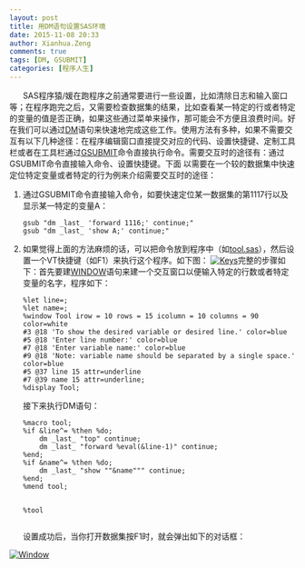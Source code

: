 ```yaml
---
layout: post
title: 用DM语句设置SAS环境
date: 2015-11-08 20:33
author: Xianhua.Zeng
comments: true
tags: [DM, GSUBMIT]
categories: [程序人生]
---
```

<p>      SAS程序猿/媛在跑程序之前通常要进行一些设置，比如清除日志和输入窗口等；在程序跑完之后，又需要检查数据集的结果，比如查看某一特定的行或者特定的变量的值是否正确，如果这些通过菜单来操作，那可能会不方便且浪费时间。好在我们可以通过<span style="text-decoration: underline;"><a href="https://support.sas.com/documentation/cdl/en/lrdict/64316/HTML/default/viewer.htm#a000167815.htm" target="_blank">DM</a></span>语句来快速地完成这些工作。<!--more-->使用方法有多种，如果不需要交互有以下几种途径：在程序编辑窗口直接提交对应的代码、设置快捷键、定制工具栏或者在工具栏通过<span style="text-decoration: underline;"><a href="http://www.lexjansen.com/pharmasug/2004/coderscorner/cc19.pdf" target="_blank">GSUBMIT</a></span>命令直接执行命令。<!--more-->需要交互时的途径有：通过GSUBMIT命令直接输入命令、设置快捷键。下面 以需要在一个较的数据集中快速定位特定变量或者特定的行为例来介绍需要交互时的途径：</p>
<ol>
	<li>通过GSUBMIT命令直接输入命令，如要快速定位某一数据集的第1117行以及显示某一特定的变量A：<br />
<pre><code>gsub "dm _last_ 'forward 1116;' continue;"
gsub "dm _last_ 'show A;' continue;"
</code></pre>
</li>
	<li>如果觉得上面的方法麻烦的话，可以把命令放到程序中（如<span style="text-decoration: underline;"><a href="http://www.xianhuazeng.com/cn/wp-content/uploads/2015/11/tool.zip">tool.sas</a></span>），然后设置一个VT快捷键（如F1）来执行这个程序。如下图： <a href="http://www.xianhuazeng.com/cn/wp-content/uploads/2015/11/Keys.jpg"><img class="aligncenter size-full" src="http://www.xianhuazeng.com/cn/wp-content/uploads/2015/11/Keys.jpg" alt="Keys" /></a>完整的步骤如下：首先要建<span style="text-decoration: underline;"><a href="https://support.sas.com/documentation/cdl/en/lrdict/64316/HTML/default/viewer.htm#a000224863.htm" target="_blank">WINDOW</a></span>语句来建一个交互窗口以便输入特定的行数或者特定变量的名字，程序如下：<br />
<pre><code>%let line=;
%let name=;
%window Tool irow = 10 rows = 15 icolumn = 10 columns = 90 color=white
#3 @18 'To show the desired variable or desired line.' color=blue
#5 @18 'Enter line number:' color=blue
#7 @18 'Enter variable name:' color=blue
#9 @18 'Note: variable name should be separated by a single space.' color=blue
#5 @37 line 15 attr=underline
#7 @39 name 15 attr=underline;
%display Tool;</code></pre>
<p>接下来执行DM语句：</p>
<pre><code>%macro tool;
%if &amp;line^= %then %do;
    dm _last_ "top" continue;
    dm _last_ "forward %eval(&amp;line-1)" continue;
%end;
%if &amp;name^= %then %do;
    dm _last_ "show ""&amp;name""" continue;
%end;
%mend tool;

%tool</code></pre>
</li>
</ol>
<p>      设置成功后，当你打开数据集按F1时，就会弹出如下的对话框：</p>
<p><a href="http://www.xianhuazeng.com/cn/wp-content/uploads/2015/11/Window.jpg"><img class="aligncenter size-full" src="http://www.xianhuazeng.com/cn/wp-content/uploads/2015/11/Window.jpg" alt="Window" /></a></p>